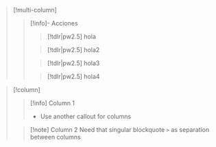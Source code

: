 > [!multi-column]
> 
>> [!info]- Acciones
>>
>>> [!tdlr|pw2.5]
>>> hola
>>
>>> [!tdlr|pw2.5]
>>> hola2
>>
>>> [!tdlr|pw2.5]
>>> hola3
>>
>>> [!tdlr|pw2.5]
>>> hola4



> [!column]
>> [!info] Column 1 
>> - Use another callout for columns
>
>> [!note] Column 2 
>>  Need that singular blockquote `>` as separation between columns